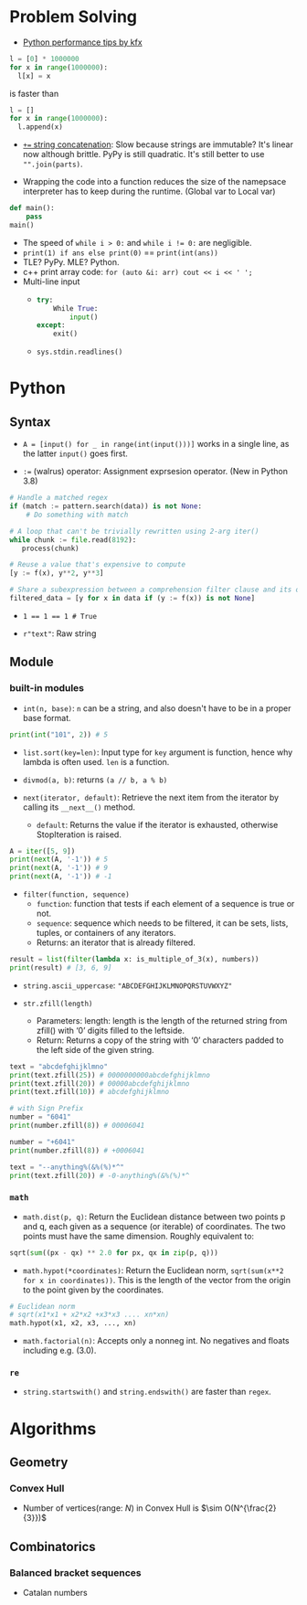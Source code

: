 # Problem Solving
- [Python performance tips by kfx](https://codeforces.com/blog/entry/21851)
```python
l = [0] * 1000000
for x in range(1000000):
  l[x] = x
```
is faster than
```python
l = []
for x in range(1000000):
  l.append(x)
```
- [`+=` string concatenation](https://doc.pypy.org/en/latest/cpython_differences.html#performance-differences): Slow because strings are immutable? It's linear now although brittle. PyPy is still quadratic. It's still better to use `"".join(parts)`.

- Wrapping the code into a function reduces the size of the namepsace interpreter has to keep during the runtime. (Global var to Local var)
```python
def main():
    pass
main()
```
- The speed of `while i > 0:` and `while i != 0:` are negligible.
- `print(1) if ans else print(0)` == `print(int(ans))`
- TLE? PyPy. MLE? Python.
- c++ print array code: `for (auto &i: arr) cout << i << ' ';`
- Multi-line input
  - ```python
    try:
        While True:
            input()
    except:
        exit()
    ```
  - `sys.stdin.readlines()`

# Python
## Syntax

- `A = [input() for _ in range(int(input()))]` works in a single line, as the latter `input()` goes first.

- `:=` (walrus) operator: Assignment exprsesion operator. (New in Python 3.8)
```Python
# Handle a matched regex
if (match := pattern.search(data)) is not None:
    # Do something with match

# A loop that can't be trivially rewritten using 2-arg iter()
while chunk := file.read(8192):
   process(chunk)

# Reuse a value that's expensive to compute
[y := f(x), y**2, y**3]

# Share a subexpression between a comprehension filter clause and its output
filtered_data = [y for x in data if (y := f(x)) is not None]
```
- `1 == 1 == 1 # True`

- `r"text"`: Raw string
## Module
### built-in modules

- `int(n, base)`: `n` can be a string, and also doesn't have to be in a proper base format.
```Python
print(int("101", 2)) # 5
```

- `list.sort(key=len)`: Input type for `key` argument is function, hence why lambda is often used. `len` is a function.

- `divmod(a, b)`: returns `(a // b, a % b)`

- `next(iterator, default)`: Retrieve the next item from the iterator by calling its `__next__()` method.
  - `default`: Returns the value if the iterator is exhausted, otherwise StopIteration is raised.
```python
A = iter([5, 9])
print(next(A, '-1')) # 5
print(next(A, '-1')) # 9
print(next(A, '-1')) # -1
```

- `filter(function, sequence)`
  - `function`: function that tests if each element of a sequence is true or not.
  - `sequence`: sequence which needs to be filtered, it can be sets, lists, tuples, or containers of any iterators.
  - Returns: an iterator that is already filtered.
```Python
result = list(filter(lambda x: is_multiple_of_3(x), numbers))
print(result) # [3, 6, 9]
```

- `string.ascii_uppercase`: `"ABCDEFGHIJKLMNOPQRSTUVWXYZ"`

- `str.zfill(length)`
  - Parameters:  length: length is the length of the returned string from zfill() with ‘0’ digits filled to the leftside. 
  - Return:  Returns a copy of the string with ‘0’ characters padded to the left side of the given string.
```Python
text = "abcdefghijklmno"
print(text.zfill(25)) # 0000000000abcdefghijklmno
print(text.zfill(20)) # 00000abcdefghijklmno
print(text.zfill(10)) # abcdefghijklmno

# with Sign Prefix
number = "6041"
print(number.zfill(8)) # 00006041

number = "+6041"
print(number.zfill(8)) # +0006041

text = "--anything%(&%(%)*^"
print(text.zfill(20)) # -0-anything%(&%(%)*^
```
    
### `math`

- `math.dist(p, q)`: Return the Euclidean distance between two points p and q, each given as a sequence (or iterable) of coordinates. The two points must have the same dimension. Roughly equivalent to:
```python
sqrt(sum((px - qx) ** 2.0 for px, qx in zip(p, q)))
```

- `math.hypot(*coordinates)`: Return the Euclidean norm, `sqrt(sum(x**2 for x in coordinates))`. This is the length of the vector from the origin to the point given by the coordinates.
```python
# Euclidean norm
# sqrt(x1*x1 + x2*x2 +x3*x3 .... xn*xn)
math.hypot(x1, x2, x3, ..., xn)
```

- `math.factorial(n)`: Accepts only a nonneg int. No negatives and floats including e.g. (3.0).

### `re`

- `string.startswith()` and `string.endswith()` are faster than `regex`.

# Algorithms
## Geometry
### Convex Hull
- Number of vertices(range: $N$) in Convex Hull is $\sim O(N^{\frac{2}{3}})$

## Combinatorics
### Balanced bracket sequences
- Catalan numbers
